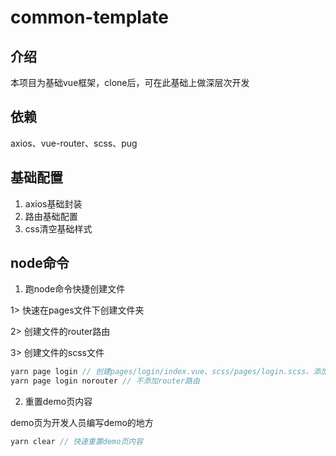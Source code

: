 # common-template

## 介绍

本项目为基础vue框架，clone后，可在此基础上做深层次开发

## 依赖

axios、vue-router、scss、pug

## 基础配置

1. axios基础封装
2. 路由基础配置
3. css清空基础样式

## node命令

1. 跑node命令快捷创建文件

1> 快速在pages文件下创建文件夹

2> 创建文件的router路由

3> 创建文件的scss文件

```js
yarn page login // 创建pages/login/index.vue、scss/pages/login.scss、添加router/routes路由
yarn page login norouter // 不添加router路由
```

2. 重置demo页内容

demo页为开发人员编写demo的地方

```js
yarn clear // 快速重置demo页内容
```


